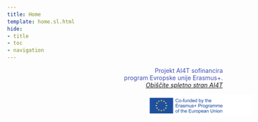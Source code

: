 ```yaml
---
title: Home
template: home.sl.html
hide:
- title
- toc
- navigation
---
```


<p style="text-align:right; color: #4051b5;">Projekt AI4T sofinancira <br/>program Evropske unije Erasmus+.<br/> <a href="https://www.ai4t.eu/" target="_blank"><em>Obiščite spletno stran AI4T</em></a> </p>
<p style="text-align:right;"><img src="assets/logoerasmusright_en_0.jpeg" alt="Logo Erasmus+" width="250" style="margin-right: -70px"></p>
